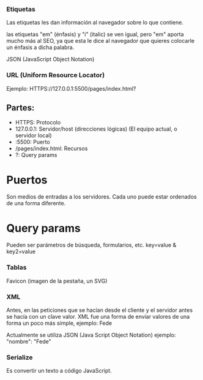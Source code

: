 ### Etiquetas

Las etiquetas les dan información al navegador sobre lo que contiene.

las etiquetas "em" (énfasis) y "i" (italic) se ven igual, pero "em" aporta mucho más al SEO, ya que esta le dice al navegador que quieres colocarle un énfasis a dicha palabra.

JSON (JavaScript Object Notation)

### URL (Uniform Resource Locator)

Ejemplo:
HTTPS://127.0.0.1:5500/pages/index.html?

## Partes:

-   HTTPS: Protocolo
-   127.0.0.1: Servidor/host (direcciones lógicas) (El equipo actual, o servidor local)
-   :5500: Puerto
-   /pages/index.html: Recursos
-   ?: Query params

# Puertos

Son medios de entradas a los servidores.
Cada uno puede estar ordenados de una forma diferente.

# Query params

Pueden ser parámetros de búsqueda, formularios, etc.
key=value & key2=value

### Tablas

Favicon (imagen de la pestaña, un SVG)

### XML

Antes, en las peticiones que se hacían desde el cliente y el servidor antes se hacía con un clave valor.
XML fue una forma de enviar valores de una forma un poco más simple, ejemplo: <nombre>Fede</nombre>

Actualmente se utiliza JSON (Java Script Object Notation) ejemplo: "nombre": "Fede"

### Serialize

Es convertir un texto a código JavaScript.
